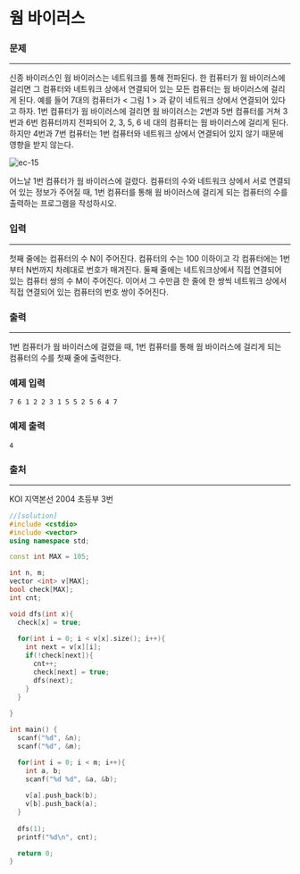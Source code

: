 # 웜 바이러스

### 문제

------

신종 바이러스인 웜 바이러스는 네트워크를 통해 전파된다. 한 컴퓨터가 웜 바이러스에 걸리면 그 컴퓨터와 네트워크 상에서 연결되어 있는 모든 컴퓨터는 웜 바이러스에 걸리게 된다. 예를 들어 7대의 컴퓨터가 < 그림 1 > 과 같이 네트워크 상에서 연결되어 있다고 하자. 1번 컴퓨터가 웜 바이러스에 걸리면 웜 바이러스는 2번과 5번 컴퓨터를 거쳐 3번과 6번 컴퓨터까지 전파되어 2, 3, 5, 6 네 대의 컴퓨터는 웜 바이러스에 걸리게 된다. 하지만 4번과 7번 컴퓨터는 1번 컴퓨터와 네트워크 상에서 연결되어 있지 않기 때문에 영향을 받지 않는다.

![ec-15](https://s3.ap-northeast-2.amazonaws.com/alms-problem/ec-15.PNG)

어느날 1번 컴퓨터가 웜 바이러스에 걸렸다. 컴퓨터의 수와 네트워크 상에서 서로 연결되어 있는 정보가 주어질 때, 1번 컴퓨터를 통해 웜 바이러스에 걸리게 되는 컴퓨터의 수를 출력하는 프로그램을 작성하시오.

 

### 입력

------

첫째 줄에는 컴퓨터의 수 N이 주어진다. 컴퓨터의 수는 100 이하이고 각 컴퓨터에는 1번부터 N번까지 차례대로 번호가 매겨진다. 둘째 줄에는 네트워크상에서 직접 연결되어 있는 컴퓨터 쌍의 수 M이 주어진다. 이어서 그 수만큼 한 줄에 한 쌍씩 네트워크 상에서 직접 연결되어 있는 컴퓨터의 번호 쌍이 주어진다.

 

### 출력

------

1번 컴퓨터가 웜 바이러스에 걸렸을 때, 1번 컴퓨터를 통해 웜 바이러스에 걸리게 되는 컴퓨터의 수를 첫째 줄에 출력한다.

 

### 예제 입력

```
7 6 1 2 2 3 1 5 5 2 5 6 4 7
```

### 예제 출력

```
4
```

### 출처

------

KOI 지역본선 2004 초등부 3번 

```c++
//[solution]
#include <cstdio>
#include <vector>
using namespace std;

const int MAX = 105;

int n, m;
vector <int> v[MAX];
bool check[MAX];
int cnt;

void dfs(int x){
  check[x] = true;
  
  for(int i = 0; i < v[x].size(); i++){
    int next = v[x][i];
    if(!check[next]){
      cnt++;
      check[next] = true;
      dfs(next);
    }
  }
  
}

int main() {
  scanf("%d", &n);
  scanf("%d", &m);

  for(int i = 0; i < m; i++){
    int a, b;
    scanf("%d %d", &a, &b);
    
    v[a].push_back(b);
    v[b].push_back(a);
  }
  
  dfs(1);
  printf("%d\n", cnt);

  return 0;
}
```

